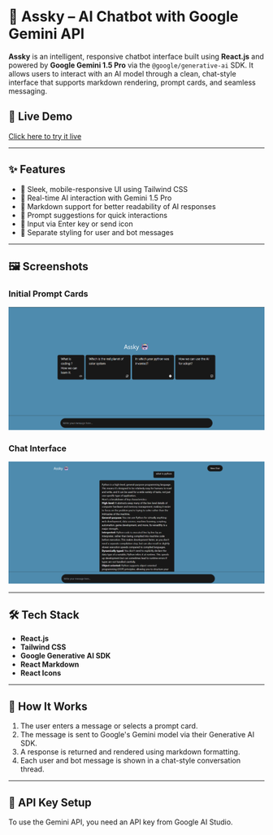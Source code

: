 # 🤖 Assky – AI Chatbot with Google Gemini API

**Assky** is an intelligent, responsive chatbot interface built using **React.js** and powered by **Google Gemini 1.5 Pro** via the `@google/generative-ai` SDK. It allows users to interact with an AI model through a clean, chat-style interface that supports markdown rendering, prompt cards, and seamless messaging.

## 🚀 Live Demo

[Click here to try it live](https://assky.netlify.app/) 

---

## ✨ Features

- 🔹 Sleek, mobile-responsive UI using Tailwind CSS
- 🔹 Real-time AI interaction with Gemini 1.5 Pro
- 🔹 Markdown support for better readability of AI responses
- 🔹 Prompt suggestions for quick interactions
- 🔹 Input via Enter key or send icon
- 🔹 Separate styling for user and bot messages

---

## 🖼️ Screenshots

### Initial Prompt Cards
![Prompt Cards](./src/img/asky.png)

### Chat Interface
![Chat Interface](./src/img/askyy.png)

---

## 🛠️ Tech Stack

- **React.js**
- **Tailwind CSS**
- **Google Generative AI SDK**
- **React Markdown**
- **React Icons**

---

## 🧠 How It Works

1. The user enters a message or selects a prompt card.
2. The message is sent to Google's Gemini model via their Generative AI SDK.
3. A response is returned and rendered using markdown formatting.
4. Each user and bot message is shown in a chat-style conversation thread.

---

## 🔐 API Key Setup

To use the Gemini API, you need an API key from Google AI Studio.

